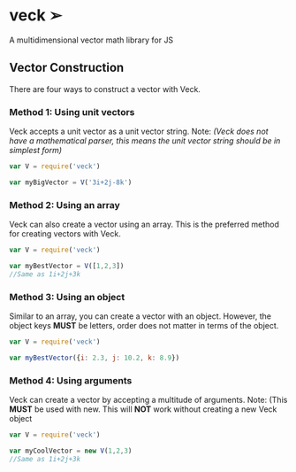 # veck ➢
A multidimensional vector math library for JS

## Vector Construction
There are four ways to construct a vector with Veck.

### Method 1: Using unit vectors
Veck accepts a unit vector as a unit vector string. Note: _(Veck does not have a mathematical parser, this means the unit vector string should be in simplest form)_
```js
var V = require('veck')

var myBigVector = V('3i+2j-8k')
```

### Method 2: Using an array
Veck can also create a vector using an array. This is the preferred method for creating vectors with Veck.
```js
var V = require('veck')

var myBestVector = V([1,2,3])
//Same as 1i+2j+3k
```
### Method 3: Using an object
Similar to an array, you can create a vector with an object. However, the object keys **MUST** be letters, order does not matter in terms of the object.
```js
var V = require('veck')

var myBestVector({i: 2.3, j: 10.2, k: 8.9})
```
### Method 4: Using arguments
Veck can create a vector by accepting a multitude of arguments. Note: (This **MUST** be used with new. This will **NOT** work without creating a new Veck object
```js
var V = require('veck')

var myCoolVector = new V(1,2,3)
//Same as 1i+2j+3k
```